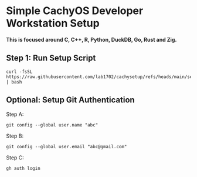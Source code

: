 # Simple CachyOS Developer Workstation Setup

**This is focused around C, C++, R, Python, DuckDB, Go, Rust and Zig.**

## Step 1: Run Setup Script

    curl -fsSL https://raw.githubusercontent.com/lab1702/cachysetup/refs/heads/main/setup.sh | bash

## Optional: Setup Git Authentication

Step A:

    git config --global user.name "abc"

Step B:

    git config --global user.email "abc@gmail.com"

Step C:

    gh auth login

